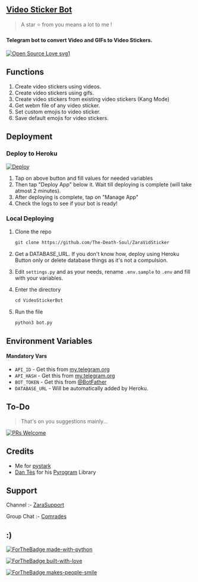 ## [Video Sticker Bot](https://t.me/Zara_VidStickerbot)

> A star ⭐ from you means a lot to me !

#### Telegram bot to convert Video and GIFs to Video Stickers.

[![Open Source Love svg1](https://badges.frapsoft.com/os/v1/open-source.svg?v=103)](https://github.com/ellerbrock/open-source-badges/)

## Functions

1. Create video stickers using videos.
2. Create video stickers using gifs.
3. Create video stickers from existing video stickers (Kang Mode)
4. Get webm file of any video sticker.
5. Set custom emojis to video sticker.
6. Save default emojis for video stickers.

## Deployment

### Deploy to Heroku

[![Deploy](https://www.herokucdn.com/deploy/button.svg)](https://heroku.com/deploy?template=https://github.com/The-Death-Soul/ZaraVidSticker)

1. Tap on above button and fill values for needed variables
2. Then tap "Deploy App" below it. Wait till deploying is complete (will take atmost 2 minutes).
3. After deploying is complete, tap on "Manage App"
4. Check the logs to see if your bot is ready!

### Local Deploying

1. Clone the repo
   ```markdown
   git clone https://github.com/The-Death-Soul/ZaraVidSticker
   ```
2. Get a DATABASE_URL. If you don't know how, deploy using Heroku Button only or delete database things as it's not a compulsion.
   
3. Edit `settings.py` and as your needs, rename `.env.sample` to `.env` and fill with your variables.

4. Enter the directory
   ```markdown
   cd VideoStickerBot
   ```
5. Run the file
   ```markdown
   python3 bot.py
   ```

## Environment Variables

#### Mandatory Vars

- `API_ID` - Get this from [my.telegram.org](https://my.telegram.org/auth)
- `API_HASH` - Get this from [my.telegram.org](https://my.telegram.org/auth)
- `BOT_TOKEN` - Get this from [@BotFather](https://t.me/BotFather)
- `DATABASE_URL` - Will be automatically added by Heroku.


## To-Do

> That's on you suggestions mainly...

[![PRs Welcome](https://img.shields.io/badge/PRs-welcome-brightgreen.svg?style=flat-square)](http://makeapullrequest.com)

## Credits

- Me for [pystark](https://github.com/StarkBotsIndustries/pystark)
- [Dan Tès](https://github.com/delivrance) for his [Pyrogram](https://docs.pyrogram.org) Library

## Support

Channel :- [ZaraSupport](https://t.me/ZaraSupport)

Group Chat :- [Comrades](https://t.me/Love_Dear_Comrades)

## :)

[![ForTheBadge made-with-python](http://ForTheBadge.com/images/badges/made-with-python.svg)](https://www.python.org/)

[![ForTheBadge built-with-love](http://ForTheBadge.com/images/badges/built-with-love.svg)](https://github.com/The-Death-Soul)

[![ForTheBadge makes-people-smile](http://ForTheBadge.com/images/badges/makes-people-smile.svg)](https://github.com/The-Death-Soul)
